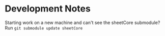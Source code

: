 # Development Notes

Starting work on a new machine and can't see the sheetCore submodule?  Run ``git submodule update sheetCore``

